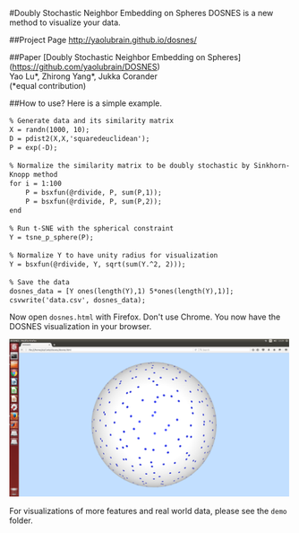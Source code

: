 #Doubly Stochastic Neighbor Embedding on Spheres
DOSNES is a new method to visualize your data.

##Project Page
http://yaolubrain.github.io/dosnes/

##Paper
[Doubly Stochastic Neighbor Embedding on Spheres] (https://github.com/yaolubrain/DOSNES) <br>
Yao Lu\*, Zhirong Yang\*, Jukka Corander <br>
(*equal contribution)

##How to use?
Here is a simple example. 
``` 
% Generate data and its similarity matrix
X = randn(1000, 10);
D = pdist2(X,X,'squaredeuclidean');
P = exp(-D);

% Normalize the similarity matrix to be doubly stochastic by Sinkhorn-Knopp method
for i = 1:100
    P = bsxfun(@rdivide, P, sum(P,1));
    P = bsxfun(@rdivide, P, sum(P,2));
end    

% Run t-SNE with the spherical constraint
Y = tsne_p_sphere(P);

% Normalize Y to have unity radius for visualization
Y = bsxfun(@rdivide, Y, sqrt(sum(Y.^2, 2)));

% Save the data 
dosnes_data = [Y ones(length(Y),1) 5*ones(length(Y),1)];
csvwrite('data.csv', dosnes_data);
``` 

Now open `dosnes.html` with Firefox. Don't use Chrome. You now have the DOSNES visualization in your browser.

<img src="img/dosnes_example.png" width="500">

For visualizations of more features and real world data, please see the `demo` folder.

